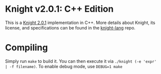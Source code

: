 # Knight v2.0.1: C++ Edition 
This is a [Knight 2.0.1](https://github.com/knight-lang/knight-lang) implementation in C++. More details about Knight, its license, and specifications can be found in the [knight-lang](https://github.com/knight-lang/knight-lang) repo.

# Compiling
Simply run `make` to build it. You can then execute it via `./knight (-e 'expr' | -f filename)`. To enable debug mode, use `DEBUG=1 make`
